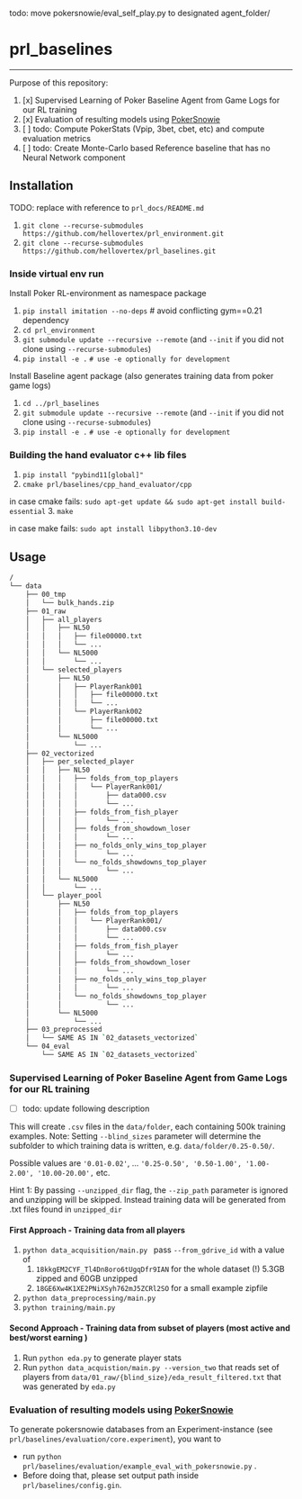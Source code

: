 todo: move pokersnowie/eval_self_play.py to designated agent_folder/
# prl_baselines

----
Purpose of this repository:
1. [x] Supervised Learning of Poker Baseline Agent from Game Logs for our RL training
2. [x] Evaluation of resulting models using [PokerSnowie](https://www.pokersnowie.com/) 
3. [ ] todo: Compute PokerStats (Vpip, 3bet, cbet, etc) and compute evaluation metrics
4. [ ] todo: Create Monte-Carlo based Reference baseline that has no Neural Network component
##  Installation

TODO: replace with reference to `prl_docs/README.md`
1. `git clone --recurse-submodules https://github.com/hellovertex/prl_environment.git`
2. `git clone --recurse-submodules https://github.com/hellovertex/prl_baselines.git`

### Inside virtual env run
Install Poker RL-environment as namespace package
1. `pip install imitation --no-deps` # avoid conflicting gym==0.21 dependency  
2. `cd prl_environment`
3. `git submodule update --recursive --remote` (and `--init` if you did not clone using `--recurse-submodules`)
4. `pip install -e .`  `# use -e optionally for development`

Install Baseline agent package (also generates training data from poker game logs)
1. `cd ../prl_baselines`
2. `git submodule update --recursive --remote` (and `--init` if you did not clone using `--recurse-submodules`)
2. `pip install -e .`  `# use -e optionally for development`

### Building the hand evaluator c++ lib files
1. `pip install "pybind11[global]"`
2. `cmake prl/baselines/cpp_hand_evaluator/cpp`

in case cmake fails:
`sudo apt-get update && sudo apt-get install build-essential`
3. `make`

in case make fails: `sudo apt install libpython3.10-dev` 



## Usage
```bash
/
└── data
    ├── 00_tmp
    │   └── bulk_hands.zip
    ├── 01_raw
    │   ├── all_players
    │   │   ├── NL50
    │   │   │   ├── file00000.txt
    │   │   │   └── ...
    │   │   └── NL5000
    │   │       └── ...
    │   └── selected_players
    │       ├── NL50
    │       │   ├── PlayerRank001
    │       │   │   ├── file00000.txt
    │       │   │   └── ...
    │       │   └── PlayerRank002
    │       │       ├── file00000.txt
    │       │       └── ...
    │       └── NL5000
    │           └── ...
    ├── 02_vectorized
    │   ├── per_selected_player
    │   │   ├── NL50
    │   │   │   ├── folds_from_top_players
    │   │   │   │   └── PlayerRank001/
    │   │   │   │       ├── data000.csv
    │   │   │   │       └── ...
    │   │   │   ├── folds_from_fish_player
    │   │   │   │       └── ...
    │   │   │   ├── folds_from_showdown_loser
    │   │   │   │       └── ...
    │   │   │   ├── no_folds_only_wins_top_player
    │   │   │   │       └── ...
    │   │   │   └── no_folds_showdowns_top_player
    │   │   │           └── ...
    │   │   └── NL5000
    │   │       └── ...
    │   └── player_pool
    │       ├── NL50
    │       │   ├── folds_from_top_players
    │       │   │   └── PlayerRank001/
    │       │   │       ├── data000.csv
    │       │   │       └── ...
    │       │   ├── folds_from_fish_player
    │       │   │       └── ...
    │       │   ├── folds_from_showdown_loser
    │       │   │       └── ...
    │       │   ├── no_folds_only_wins_top_player
    │       │   │       └── ...
    │       │   └── no_folds_showdowns_top_player
    │       │           └── ...
    │       └── NL5000
    │           └── ...
    ├── 03_preprocessed
    │   └── SAME AS IN `02_datasets_vectorized`
    └── 04_eval
        └── SAME AS IN `02_datasets_vectorized`
```

### Supervised Learning of Poker Baseline Agent from Game Logs for our RL training
- [ ] todo: update following description

This will create `.csv` files in the `data/folder`, each containing 500k training examples.
Note: Setting `--blind_sizes` parameter will determine the subfolder to which training data
is written, e.g. `data/folder/0.25-0.50/`. 

Possible values are
`'0.01-0.02'`, ... `'0.25-0.50', '0.50-1.00', '1.00-2.00', '10.00-20.00',` etc.

Hint 1: By passing `--unzipped_dir` flag, the `--zip_path` parameter is ignored and unzipping will 
be skipped. Instead training data will be generated from .txt files found in `unzipped_dir`

#### First Approach - Training data from all players
1. `python data_acquisition/main.py ` pass `--from_gdrive_id` with a value of 
   1. `18kkgEM2CYF_Tl4Dn8oro6tUgqDfr9IAN` for the whole dataset (!) 5.3GB zipped and 60GB unzipped
   2. `18GE6Xw4K1XE2PNiXSyh762mJ5ZCRl2SO` for a small example zipfile
2. `python data_preprocessing/main.py `
3. `python training/main.py`

#### Second Approach - Training data from subset of players (most active and best/worst earning )
1. Run `python eda.py` to generate player stats
2. Run `python data_acquistion/main.py --version_two` that reads set of players from
   `data/01_raw/{blind_size}/eda_result_filtered.txt` that was generated by `eda.py`

### Evaluation of resulting models using [PokerSnowie](https://www.pokersnowie.com/)
To generate pokersnowie databases from an Experiment-instance (see `prl/baselines/evaluation/core.experiment`),
you want to 
- run `python prl/baselines/evaluation/example_eval_with_pokersnowie.py`
.
- Before doing that, please set output path inside `prl/baselines/config.gin`.


